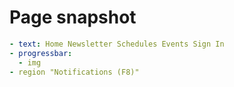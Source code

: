 # Page snapshot

```yaml
- text: Home Newsletter Schedules Events Sign In
- progressbar:
  - img
- region "Notifications (F8)"
```